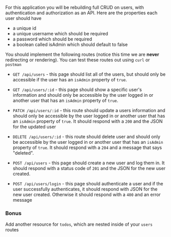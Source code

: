 For this application you will be rebuilding full CRUD on users, with authentication and authorization as an API. Here are the properties each user should have

- a unique id
- a unique username which should be required
- a password which should be required
- a boolean called isAdmin which should default to false

You should implement the following routes (notice this time we are **never** redirecting or rendering). You can test these routes out using `curl` or `postman`

- `GET /api/users` - this page should list all of the users, but should only be accessible if the user has an `isAdmin` property of `true`.

- `GET /api/users/:id` - this page should show a specific user's information and should only be accessible by the user logged in or another user that has an `isAdmin` property of `true`.

- `PATCH /api/users/:id` - this route should update a users information and should only be accessible by the user logged in or another user that has an `isAdmin` property of `true`. It should respond with a `200` and the JSON for the updated user

- `DELETE /api/users/:id` - this route should delete user and should only be accessible by the user logged in or another user that has an `isAdmin` property of `true`. It should respond with a `204` and a message that says "deleted".

- `POST /api/users` - this page should create a new user and log them in. It should respond with a status code of `201` and the JSON for the new user created.

- `POST /api/users/login` - this page should authenticate a user and if the user successfully authenticates, it should respond with JSON for the new user created. Otherwise it should respond with a `400` and an error message

### Bonus

Add another resource for `todos`, which are nested inside of your `users` routes

